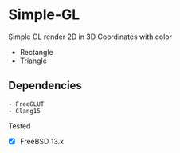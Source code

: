 # Simple-GL
Simple GL render 2D in 3D Coordinates with color
- Rectangle
- Triangle

## Dependencies
```
- FreeGLUT
- Clang15
````

Tested
- [x] FreeBSD 13.x
